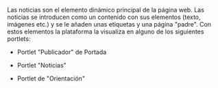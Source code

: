 Las noticias son el elemento dinámico principal de la página web.  Las noticias se introducen como un contenido con sus elementos \(texto, imágenes etc.\) y se le añaden unas etiquetas y una página "padre".  Con estos elementos la plataforma la visualiza en alguno de los siguientes portlets:

* Portlet "Publicador" de Portada

* Portlet "Noticias"

* Portlet de "Orientación"



